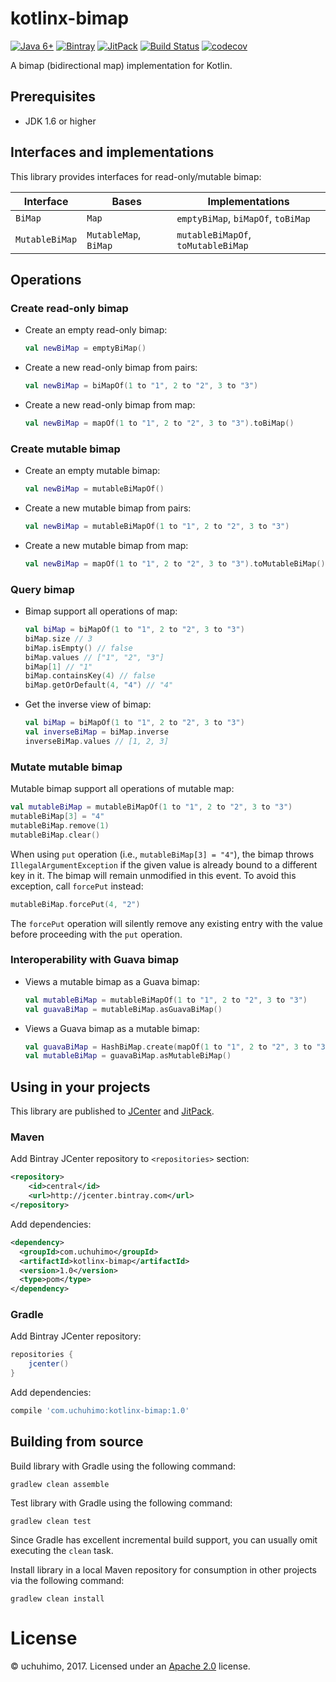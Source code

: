 # kotlinx-bimap

[![Java 6+](https://img.shields.io/badge/Java-6+-4c7e9f.svg)](http://java.oracle.com)
[![Bintray](https://api.bintray.com/packages/uchuhimo/maven/kotlinx-bimap/images/download.svg)](https://bintray.com/uchuhimo/maven/kotlinx-bimap/_latestVersion)
[![JitPack](https://jitpack.io/v/uchuhimo/kotlinx-bimap.svg)](https://jitpack.io/#uchuhimo/kotlinx-bimap)
[![Build Status](https://travis-ci.org/uchuhimo/kotlinx-bimap.svg?branch=master)](https://travis-ci.org/uchuhimo/kotlinx-bimap)
[![codecov](https://codecov.io/gh/uchuhimo/kotlinx-bimap/branch/master/graph/badge.svg)](https://codecov.io/gh/uchuhimo/kotlinx-bimap)

A bimap (bidirectional map) implementation for Kotlin.

## Prerequisites

- JDK 1.6 or higher

## Interfaces and implementations

This library provides interfaces for read-only/mutable bimap:

| Interface | Bases | Implementations |
| - | - | - |
| `BiMap` | `Map` | `emptyBiMap`, `biMapOf`, `toBiMap` |
| `MutableBiMap` | `MutableMap`, `BiMap` | `mutableBiMapOf`, `toMutableBiMap` |

## Operations

### Create read-only bimap

- Create an empty read-only bimap:

  ```kotlin
  val newBiMap = emptyBiMap()
  ```

- Create a new read-only bimap from pairs:

  ```kotlin
  val newBiMap = biMapOf(1 to "1", 2 to "2", 3 to "3")
  ```

- Create a new read-only bimap from map:

  ```kotlin
  val newBiMap = mapOf(1 to "1", 2 to "2", 3 to "3").toBiMap()
  ```

### Create mutable bimap

- Create an empty mutable bimap:

  ```kotlin
  val newBiMap = mutableBiMapOf()
  ```

- Create a new mutable bimap from pairs:

  ```kotlin
  val newBiMap = mutableBiMapOf(1 to "1", 2 to "2", 3 to "3")
  ```

- Create a new mutable bimap from map:

  ```kotlin
  val newBiMap = mapOf(1 to "1", 2 to "2", 3 to "3").toMutableBiMap()
  ```

### Query bimap

- Bimap support all operations of map:

  ```kotlin
  val biMap = biMapOf(1 to "1", 2 to "2", 3 to "3")
  biMap.size // 3
  biMap.isEmpty() // false
  biMap.values // ["1", "2", "3"]
  biMap[1] // "1"
  biMap.containsKey(4) // false
  biMap.getOrDefault(4, "4") // "4"
  ```

- Get the inverse view of bimap:

  ```kotlin
  val biMap = biMapOf(1 to "1", 2 to "2", 3 to "3")
  val inverseBiMap = biMap.inverse
  inverseBiMap.values // [1, 2, 3]
  ```

### Mutate mutable bimap

Mutable bimap support all operations of mutable map:

```kotlin
val mutableBiMap = mutableBiMapOf(1 to "1", 2 to "2", 3 to "3")
mutableBiMap[3] = "4"
mutableBiMap.remove(1)
mutableBiMap.clear()
```

When using `put` operation (i.e., `mutableBiMap[3] = "4"`), the bimap throws `IllegalArgumentException` if the given value is already bound to a different key in it. The bimap will remain unmodified in this event. To avoid this exception, call `forcePut` instead:

```kotlin
mutableBiMap.forcePut(4, "2")
```

The `forcePut` operation will silently remove any existing entry with the value before proceeding with the `put` operation.

### Interoperability with Guava bimap

- Views a mutable bimap as a Guava bimap:

  ```kotlin
  val mutableBiMap = mutableBiMapOf(1 to "1", 2 to "2", 3 to "3")
  val guavaBiMap = mutableBiMap.asGuavaBiMap()
  ```

- Views a Guava bimap as a mutable bimap:

  ```kotlin
  val guavaBiMap = HashBiMap.create(mapOf(1 to "1", 2 to "2", 3 to "3"))
  val mutableBiMap = guavaBiMap.asMutableBiMap()
  ```

## Using in your projects

This library are published to  [JCenter](https://bintray.com/uchuhimo/maven/kotlinx-bimap) and [JitPack](https://jitpack.io/#uchuhimo/kotlinx-bimap).

### Maven

Add Bintray JCenter repository to `<repositories>` section:

```xml
<repository>
    <id>central</id>
    <url>http://jcenter.bintray.com</url>
</repository>
```

Add dependencies:

```xml
<dependency>
  <groupId>com.uchuhimo</groupId>
  <artifactId>kotlinx-bimap</artifactId>
  <version>1.0</version>
  <type>pom</type>
</dependency>
```

### Gradle

Add Bintray JCenter repository:

```groovy
repositories {
    jcenter()
}
```

Add dependencies:

```groovy
compile 'com.uchuhimo:kotlinx-bimap:1.0'
```

## Building from source

Build library with Gradle using the following command:

```
gradlew clean assemble
```

Test library with Gradle using the following command:

```
gradlew clean test
```

Since Gradle has excellent incremental build support, you can usually omit executing the `clean` task.

Install library in a local Maven repository for consumption in other projects via the following command:

```
gradlew clean install
```

# License

© uchuhimo, 2017. Licensed under an [Apache 2.0](./LICENSE) license.
